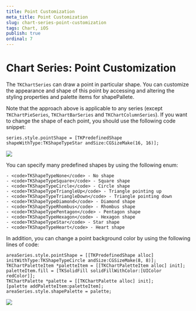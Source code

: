 ```yaml
---
title: Point Customization
meta_title: Point Customization
slug: chart-series-point-customization
tags: Chart, iOS
publish: true
ordinal: 7
---
```


# Chart Series: Point Customization

The <code>TKChartSeries</code> can draw a point in particular shape. You can customize the appearance and shape of this point by accessing and altering the styling properties and palette items for shapePallete.

Note that the approach above is applicable to any series (except <code>TKChartPieSeries</code>, <code>TKChartBarSeries</code> and <code>TKChartColumnSeries</code>). If you want to change the shape of each point, you should use the following code snippet:

    series.style.pointShape = [TKPredefinedShape shapeWithType:TKShapeTypeStar andSize:CGSizeMake(16, 16)];

<img src="../images/chart-series-point001.png"/>

You can specify many predefined shapes by using the following enum:

    - <code>TKShapeTypeNone</code> - No shape
    - <code>TKShapeTypeSquare</code> - Square shape
    - <code>TKShapeTypeCircle</code> - Circle shape
    - <code>TKShapeTypeTriangleUp</code> - Triangle pointing up    
    - <code>TKShapeTypeTriangleDown</code> - Triangle pointing down
    - <code>TKShapeTypeDiamond</code> - Diamond shape
    - <code>TKShapeTypeRhombus</code> - Rhombus shape
    - <code>TKShapeTypePentagon</code> - Pentagon shape
    - <code>TKShapeTypeHexagon</code> - Hexagon shape
    - <code>TKShapeTypeStar</code> - Star shape
    - <code>TKShapeTypeHeart</code> - Heart shape

In addition, you can change a point background color by using the following lines of code:

    areaSeries.style.pointShape = [[TKPredefinedShape alloc] initWithType:TKShapeTypeCircle andSize:CGSizeMake(8, 8)];
    TKChartPaletteItem *paletteItem = [[TKChartPaletteItem alloc] init];
    paletteItem.fill = [TKSolidFill solidFillWithColor:[UIColor redColor]];
    TKChartPalette *palette = [[TKChartPalette alloc] init];
    [palette addPaletteItem:paletteItem];
    areaSeries.style.shapePalette = palette;

<img src="../images/chart-series-point002.png"/>



